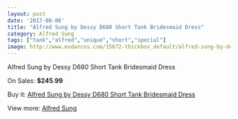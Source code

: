 ```yaml
---
layout: post
date: '2017-08-06'
title: "Alfred Sung by Dessy D680 Short Tank Bridesmaid Dress"
category: Alfred Sung
tags: ["tank","alfred","unique","short","special"]
image: http://www.eudances.com/15672-thickbox_default/alfred-sung-by-dessy-d680-short-tank-bridesmaid-dress.jpg
---
```

Alfred Sung by Dessy D680 Short Tank Bridesmaid Dress

On Sales: **$245.99**
<a href="https://www.eudances.com/en/alfred-sung/4628-alfred-sung-by-dessy-d680-short-tank-bridesmaid-dress.html"><amp-img layout="responsive" width="600" height="600" src="//www.eudances.com/15672-thickbox_default/alfred-sung-by-dessy-d680-short-tank-bridesmaid-dress.jpg" alt="Alfred Sung by Dessy D680 Short Tank Bridesmaid Dress 0" /></a>
<a href="https://www.eudances.com/en/alfred-sung/4628-alfred-sung-by-dessy-d680-short-tank-bridesmaid-dress.html"><amp-img layout="responsive" width="600" height="600" src="//www.eudances.com/15675-thickbox_default/alfred-sung-by-dessy-d680-short-tank-bridesmaid-dress.jpg" alt="Alfred Sung by Dessy D680 Short Tank Bridesmaid Dress 1" /></a>
<a href="https://www.eudances.com/en/alfred-sung/4628-alfred-sung-by-dessy-d680-short-tank-bridesmaid-dress.html"><amp-img layout="responsive" width="600" height="600" src="//www.eudances.com/15674-thickbox_default/alfred-sung-by-dessy-d680-short-tank-bridesmaid-dress.jpg" alt="Alfred Sung by Dessy D680 Short Tank Bridesmaid Dress 2" /></a>
<a href="https://www.eudances.com/en/alfred-sung/4628-alfred-sung-by-dessy-d680-short-tank-bridesmaid-dress.html"><amp-img layout="responsive" width="600" height="600" src="//www.eudances.com/15673-thickbox_default/alfred-sung-by-dessy-d680-short-tank-bridesmaid-dress.jpg" alt="Alfred Sung by Dessy D680 Short Tank Bridesmaid Dress 3" /></a>

Buy it: [Alfred Sung by Dessy D680 Short Tank Bridesmaid Dress](https://www.eudances.com/en/alfred-sung/4628-alfred-sung-by-dessy-d680-short-tank-bridesmaid-dress.html "Alfred Sung by Dessy D680 Short Tank Bridesmaid Dress")

View more: [Alfred Sung](https://www.eudances.com/en/52-alfred-sung "Alfred Sung")